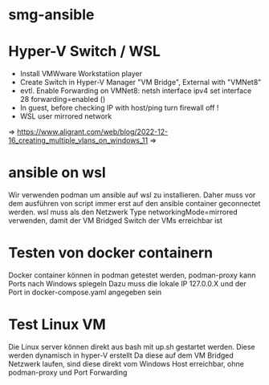 # smg-ansible

# Hyper-V Switch / WSL

- Install VMWware Workstatiion player
- Create Switch in Hyper-V Manager "VM Bridge", External with "VMNet8"
- evtl. Enable Forwarding on VMNet8: netsh interface ipv4 set interface 28 forwarding=enabled ()
- In guest, before checking IP with host/ping turn firewall off !
- WSL user mirrored network

=> https://www.aligrant.com/web/blog/2022-12-16_creating_multiple_vlans_on_windows_11
=> 

# ansible on wsl
Wir verwenden podman um ansible auf wsl zu installieren.
Daher muss vor dem ausführen von script immer erst auf den ansible container geconnectet werden.
wsl muss als den Netzwerk Type networkingMode=mirrored verwenden, damit der VM Bridged Switch der VMs erreichbar ist 

# Testen von docker containern
Docker container können in podman getestet werden, podman-proxy kann Ports nach Windows spiegeln
Dazu muss die lokale IP 127.0.0.X und der Port in docker-compose.yaml angegeben sein

# Test Linux VM
Die Linux server können direkt aus bash mit up.sh gestartet werden.
Diese werden dynamisch in hyper-V erstellt
Da diese auf dem VM Bridged Netzwerk laufen, sind diese direkt vom Windows Host erreichbar, ohne podman-proxy und Port Forwarding